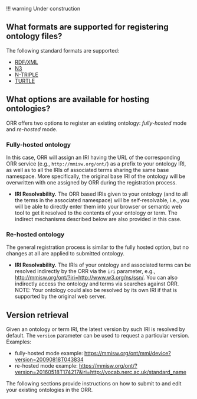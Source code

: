 !!! warning
    Under construction 

## What formats are supported for registering ontology files?

The following standard formats are supported:

*   [RDF/XML](http://www.w3.org/TR/2004/REC-rdf-syntax-grammar-20040210/)
*   [N3](http://en.wikipedia.org/wiki/Notation_3)
*   [N-TRIPLE](http://en.wikipedia.org/wiki/N-Triples)
*   [TURTLE](http://en.wikipedia.org/wiki/Turtle_%28syntax%29)


## What options are available for hosting ontologies?

ORR offers two options to register an existing ontology: _fully-hosted_ mode and _re-hosted_ mode.

### Fully-hosted ontology

In this case, ORR will assign an IRI having the URL of the corresponding ORR service
(e.g., `http://mmisw.org/ont/`) as a prefix to your ontology IRI, as well as to all the IRIs of associated 
terms sharing the same base namespace. More specifically, the original base IRI of the ontology will be 
overwritten with one assigned by ORR during the registration process.
  
*   **IRI Resolvability.** The ORR based IRIs given to your ontology (and to all the terms in the 
associated namespace) will be self-resolvable, i.e., you will be able to directly enter them into your 
browser or semantic web tool to get it resolved to the contents of your ontology or term. 
The indirect mechanisms described below are also provided in this case.
  

### Re-hosted ontology

The general registration process is similar to the fully hosted option, but no changes at all 
are applied to submitted ontology.  

*   **IRI Resolvability.** 
The IRIs of your ontology and associated terms can be resolved indirectly by 
the ORR via the `iri` parameter, e.g., http://mmisw.org/ont/?iri=http://www.w3.org/ns/ssn/. 
You can also indirectly access the ontology and terms via searches against ORR. 
NOTE: Your ontology could also be resolved by its own IRI if that is supported by the 
original web server.  


## Version retrieval

Given an ontology or term IRI, the latest version by such IRI is resolved by default. 
The `version` parameter can be used to request a particular version.
Examples:

- fully-hosted mode example: 
  https://mmisw.org/ont/mmi/device?version=20090818T043834 
- re-hosted mode example: 
  https://mmisw.org/ont/?version=20160518T174217&iri=http://vocab.nerc.ac.uk/standard_name

The following sections provide instructions on how to submit to and edit your existing ontologies in the ORR.
